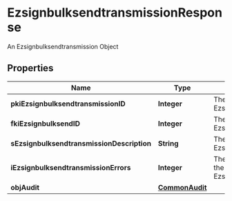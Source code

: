 

# EzsignbulksendtransmissionResponse

An Ezsignbulksendtransmission Object

## Properties

Name | Type | Description | Notes
------------ | ------------- | ------------- | -------------
**pkiEzsignbulksendtransmissionID** | **Integer** | The unique ID of the Ezsignbulksendtransmission | 
**fkiEzsignbulksendID** | **Integer** | The unique ID of the Ezsignbulksend | 
**sEzsignbulksendtransmissionDescription** | **String** | The description of the Ezsignbulksendtransmission | 
**iEzsignbulksendtransmissionErrors** | **Integer** | The number of errors during the Ezsignbulksendtransmission | 
**objAudit** | [**CommonAudit**](CommonAudit.md) |  | 




